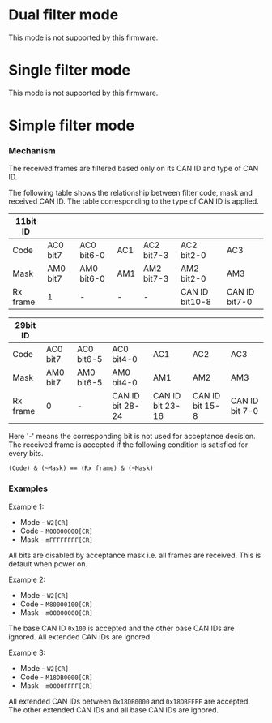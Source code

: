 # Dual filter mode

This mode is not supported by this firmware.


# Single filter mode

This mode is not supported by this firmware.


# Simple filter mode

### Mechanism

The received frames are filtered based only on its CAN ID and type of CAN ID.

The following table shows the relationship between filter code, mask and received CAN ID.
The table corresponding to the type of CAN ID is applied.


| 11bit ID |          |            |     |            |                |               |
|----------|----------|------------|-----|------------|----------------|---------------|
| Code     | AC0 bit7 | AC0 bit6-0 | AC1 | AC2 bit7-3 | AC2 bit2-0     | AC3           |
| Mask     | AM0 bit7 | AM0 bit6-0 | AM1 | AM2 bit7-3 | AM2 bit2-0     | AM3           |
| Rx frame | 1        | -          | -   | -          | CAN ID bit10-8 | CAN ID bit7-0 |


| 29bit ID |          |            |                  |                  |                 |                | 
|----------|----------|------------|------------------|------------------|-----------------|----------------| 
| Code     | AC0 bit7 | AC0 bit6-5 | AC0 bit4-0       | AC1              | AC2             | AC3            |
| Mask     | AM0 bit7 | AM0 bit6-5 | AM0 bit4-0       | AM1              | AM2             | AM3            |
| Rx frame | 0        | -          | CAN ID bit 28-24 | CAN ID bit 23-16 | CAN ID bit 15-8 | CAN ID bit 7-0 |


Here '-' means the corresponding bit is not used for acceptance decision.
The received frame is accepted if the following condition is satisfied for every bits.

` (Code) & (~Mask) == (Rx frame) & (~Mask) `

### Examples

Example 1:
* Mode - `W2[CR]`
* Code - `M00000000[CR]`
* Mask - `mFFFFFFFF[CR]`

All bits are disabled by acceptance mask i.e. all frames are received.
This is default when power on.


Example 2:
* Mode - `W2[CR]`
* Code - `M80000100[CR]`
* Mask - `m00000000[CR]`

The base CAN ID `0x100` is accepted and the other base CAN IDs are ignored.
All extended CAN IDs are ignored.


Example 3:
* Mode - `W2[CR]`
* Code - `M18DB0000[CR]`
* Mask - `m0000FFFF[CR]`

All extended CAN IDs between `0x18DB0000` and `0x18DBFFFF` are accepted.
The other extended CAN IDs and all base CAN IDs are ignored.
